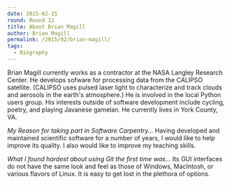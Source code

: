 ```yaml
---
date: 2015-02-15
round: Round 12
title: About Brian Magill
author: Brian Magill
permalink: /2015/02/brian-magill/
tags:
  - Biography
---
```

Brian Magill currently works as a contractor at the NASA Langley Research Center.  He develops sofware for processing data from the CALIPSO satellite.  (CALIPSO uses pulsed laser light to characterize and track clouds and aerosols in the earth's atmosphere.)  He is involved in the local Python users group.  His interests outside of software development include cycling, poetry, and playing Javanese gamelan.  He currently lives in York County, VA.


*My Reason for taking part in Software Carpentry...* 
Having developed and maintained scientific software for a number of years, I would like to help improve its quality.  I also would like to improve my teaching skills.    

*What I found hardest about using Git the first time was...*
Its GUI interfaces do not have the same look and feel as those of Windows, MacIntosh, or various flavors of Linux.  It is easy to get lost in the plethora of options.
